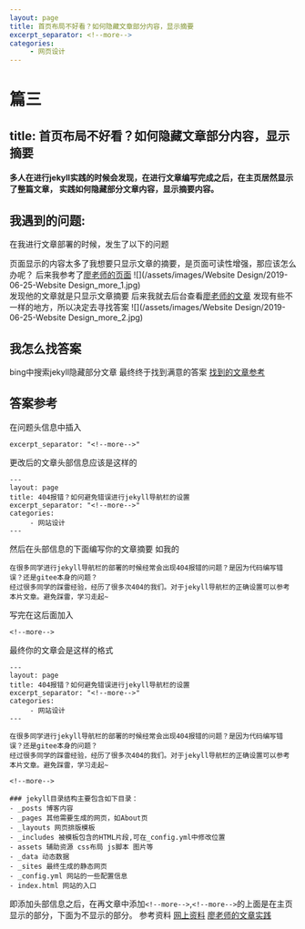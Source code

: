 ```yaml
---
layout: page
title: 首页布局不好看？如何隐藏文章部分内容，显示摘要
excerpt_separator: <!--more-->
categories:
     - 网页设计
---
```


# 篇三
## title: 首页布局不好看？如何隐藏文章部分内容，显示摘要
#### 多人在进行jekyll实践的时候会发现，在进行文章编写完成之后，在主页居然显示了整篇文章， 实践如何隐藏部分文章内容，显示摘要内容。
<!--more-->

## 我遇到的问题:
在我进行文章部署的时候，发生了以下的问题

页面显示的内容太多了我想要只显示文章的摘要，是页面可读性增强，那应该怎么办呢？
后来我参考了[廖老师的页面](http://hanteng.gitee.io/jekyll-theme-basically-basic/)
![](/assets/images/Website Design/2019-06-25-Website Design_more_1.jpg)  
发现他的文章就是只显示文章摘要
后来我就去后台查看[廖老师的文章](https://gitee.com/hanteng/jekyll-theme-basically-basic/raw/gh-pages/_posts/2019-03-01-Platform_01.md)
发现有些不一样的地方，所以决定去寻找答案
![](/assets/images/Website Design/2019-06-25-Website Design_more_2.jpg)  
## 我怎么找答案
bing中搜索jekyll隐藏部分文章
最终终于找到满意的答案
[找到的文章参考](https://juejin.im/post/5b3497ffe51d4558c5394a35/#heading-12)


## 答案参考
在问题头信息中插入
```
excerpt_separator: "<!--more-->"
```
更改后的文章头部信息应该是这样的
```
---
layout: page
title: 404报错？如何避免错误进行jekyll导航栏的设置
excerpt_separator: "<!--more-->"
categories:
     - 网站设计
---

```
然后在头部信息的下面编写你的文章摘要
如我的
```
在很多同学进行jekyll导航栏的部署的时候经常会出现404报错的问题？是因为代码编写错误？还是gitee本身的问题？
经过很多同学的踩雷经验，经历了很多次404的我们。对于jekyll导航栏的正确设置可以参考本片文章。避免踩雷，学习走起~
```
写完在这后面加入
```
<!--more-->
```
最终你的文章会是这样的格式
```
---
layout: page
title: 404报错？如何避免错误进行jekyll导航栏的设置
excerpt_separator: "<!--more-->"
categories:
     - 网站设计
---

在很多同学进行jekyll导航栏的部署的时候经常会出现404报错的问题？是因为代码编写错误？还是gitee本身的问题？
经过很多同学的踩雷经验，经历了很多次404的我们。对于jekyll导航栏的正确设置可以参考本片文章。避免踩雷，学习走起~

<!--more-->

### jekyll目录结构主要包含如下目录：
- _posts 博客内容
- _pages 其他需要生成的网页，如About页
- _layouts 网页排版模板
- _includes 被模板包含的HTML片段,可在_config.yml中修改位置
- assets 辅助资源 css布局 js脚本 图片等
- _data 动态数据
- _sites 最终生成的静态网页
- _config.yml 网站的一些配置信息
- index.html 网站的入口  
```
即添加头部信息之后，在再文章中添加`<!--more-->`,`<!--more-->`的上面是在主页显示的部分，下面为不显示的部分。
参考资料
[网上资料](https://juejin.im/post/5b3497ffe51d4558c5394a35/#heading-12)
[廖老师的文章实践](https://gitee.com/hanteng/jekyll-theme-basically-basic/raw/gh-pages/_posts/2019-03-01-Platform_01.md)
